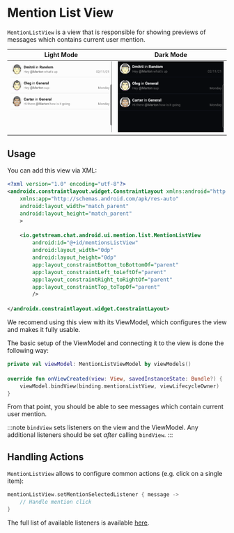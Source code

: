 # Mention List View

`MentionListView` is a view that is responsible for showing previews of messages which contains current user mention.

| Light Mode | Dark Mode |
| --- | --- |
|![Light mode](../../assets/mentions_list_view_light.png)|![Dark mode](../../assets/mentions_list_view_dark.png)|


## Usage
You can add this view via XML:

```xml
<?xml version="1.0" encoding="utf-8"?>
<androidx.constraintlayout.widget.ConstraintLayout xmlns:android="http://schemas.android.com/apk/res/android"
    xmlns:app="http://schemas.android.com/apk/res-auto"
    android:layout_width="match_parent"
    android:layout_height="match_parent"
    >

    <io.getstream.chat.android.ui.mention.list.MentionListView
        android:id="@+id/mentionsListView"
        android:layout_width="0dp"
        android:layout_height="0dp"
        app:layout_constraintBottom_toBottomOf="parent"
        app:layout_constraintLeft_toLeftOf="parent"
        app:layout_constraintRight_toRightOf="parent"
        app:layout_constraintTop_toTopOf="parent"
        />

</androidx.constraintlayout.widget.ConstraintLayout>
```
We recomend using this view with its ViewModel, which configures the view and makes it fully usable. 

The basic setup of the ViewModel and connecting it to the view is done the following way:

```kotlin
private val viewModel: MentionListViewModel by viewModels()

override fun onViewCreated(view: View, savedInstanceState: Bundle?) {
    viewModel.bindView(binding.mentionsListView, viewLifecycleOwner)
}
```

From that point, you should be able to see messages which contain current user mention.

:::note
`bindView` sets listeners on the view and the ViewModel. Any additional listeners should be set _after_ calling `bindView`.
:::

## Handling Actions

`MentionListView` allows to configure common actions (e.g. click on a single item):

```kotlin
mentionListView.setMentionSelectedListener { message ->
    // Handle mention click
}
```

The full list of available listeners is available [here](https://getstream.github.io/stream-chat-android/stream-chat-android-ui-components/stream-chat-android-ui-components/io.getstream.chat.android.ui.mention.list/-mention-list-view/index.html).
